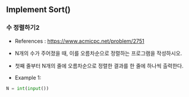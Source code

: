 ## Implement Sort()

### 수 정렬하기2
* References : https://www.acmicpc.net/problem/2751
* N개의 수가 주어졌을 때, 이를 오름차순으로 정렬하는 프로그램을 작성하시오.
* 첫째 줄부터 N개의 줄에 오름차순으로 정렬한 결과를 한 줄에 하나씩 출력한다.

* Example 1:

```python
N = int(input())


```

